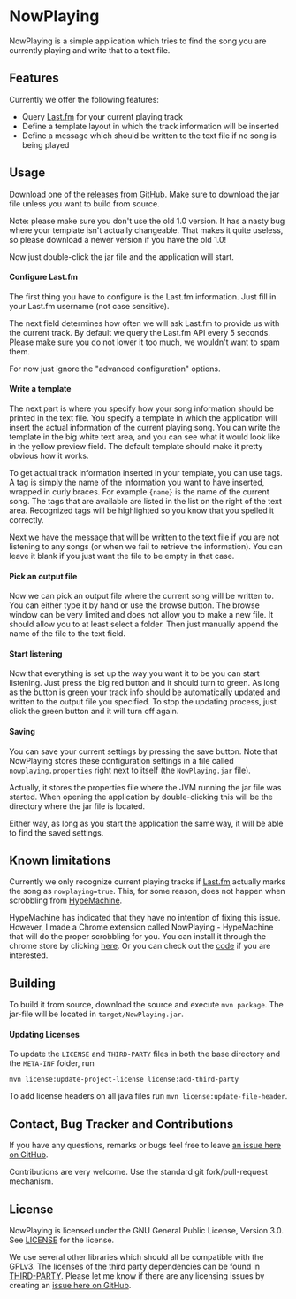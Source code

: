 # NowPlaying

NowPlaying is a simple application which tries to find the song you are currently playing and write that to a text file.

## Features

Currently we offer the following features:

- Query [Last.fm](http://www.last.fm) for your current playing track
- Define a template layout in which the track information will be inserted
- Define a message which should be written to the text file if no song is being played

## Usage

Download one of the [releases from GitHub](https://github.com/volkerl/nowplaying/releases).
Make sure to download the jar file unless you want to build from source.

Note: please make sure you don't use the old 1.0 version. It has a nasty bug where your template isn't actually changeable. That makes it quite useless, so please download a newer version if you have the old 1.0!

Now just double-click the jar file and the application will start.

#### Configure Last.fm

The first thing you have to configure is the Last.fm information.
Just fill in your Last.fm username (not case sensitive).

The next field determines how often we will ask Last.fm to provide us with the current track.
By default we query the Last.fm API every 5 seconds.
Please make sure you do not lower it too much, we wouldn't want to spam them.

For now just ignore the "advanced configuration" options.

#### Write a template

The next part is where you specify how your song information should be printed in the text file.
You specify a template in which the application will insert the actual information of the current playing song.
You can write the template in the big white text area, and you can see what it would look like in the yellow preview field.
The default template should make it pretty obvious how it works.

To get actual track information inserted in your template, you can use tags.
A tag is simply the name of the information you want to have inserted, wrapped in curly braces.
For example `{name}` is the name of the current song.
The tags that are available are listed in the list on the right of the text area.
Recognized tags will be highlighted so you know that you spelled it correctly.

Next we have the message that will be written to the text file if you are not listening to any songs
(or when we fail to retrieve the information).
You can leave it blank if you just want the file to be empty in that case.

#### Pick an output file

Now we can pick an output file where the current song will be written to.
You can either type it by hand or use the browse button.
The browse window can be very limited and does not allow you to make a new file.
It should allow you to at least select a folder.
Then just manually append the name of the file to the text field.

#### Start listening

Now that everything is set up the way you want it to be you can start listening.
Just press the big red button and it should turn to green.
As long as the button is green your track info should be automatically updated and written to the output file you specified.
To stop the updating process, just click the green button and it will turn off again.

#### Saving
You can save your current settings by pressing the save button.
Note that NowPlaying stores these configuration settings in a file called `nowplaying.properties` right next to itself (the `NowPlaying.jar` file).

Actually, it stores the properties file where the JVM running the jar file was started.
When opening the application by double-clicking this will be the directory where the jar file is located.

Either way, as long as you start the application the same way, it will be able to find the saved settings.

## Known limitations

Currently we only recognize current playing tracks if [Last.fm](http://last.fm) actually marks the song as `nowplaying=true`. This, for some reason, does not happen when scrobbling from [HypeMachine](http://hypem.com).

HypeMachine has indicated that they have no intention of fixing this issue.
However, I made a Chrome extension called NowPlaying - HypeMachine that will do the proper scrobbling for you.
You can install it through the chrome store by clicking [here](https://chrome.google.com/webstore/detail/nowplaying-hypemachine/dadplfmhpmchkhbhanoeaeagojlpafab).
Or you can check out the [code](https://github.com/volkerl/nowplaying-hypemachine) if you are interested.

## Building

To build it from source, download the source and execute `mvn package`.
The jar-file will be located in `target/NowPlaying.jar`.

#### Updating Licenses
To update the `LICENSE` and `THIRD-PARTY` files in both the base directory
and the `META-INF` folder, run

```
mvn license:update-project-license license:add-third-party
```

To add license headers on all java files run `mvn license:update-file-header`.

## Contact, Bug Tracker and Contributions

If you have any questions, remarks or bugs feel free to leave [an issue here on GitHub](https://github.com/volkerl/nowplaying/issues).

Contributions are very welcome. Use the standard git fork/pull-request mechanism.

## License

NowPlaying is licensed under the GNU General Public License, Version 3.0.
See [LICENSE](LICENSE) for the license.

We use several other libraries which should all be compatible with the GPLv3.
The licenses of the third party dependencies can be found in [THIRD-PARTY](THIRD-PARTY).
Please let me know if there are any licensing issues by creating an [issue here on GitHub](https://github.com/volkerl/nowplaying/issues).
